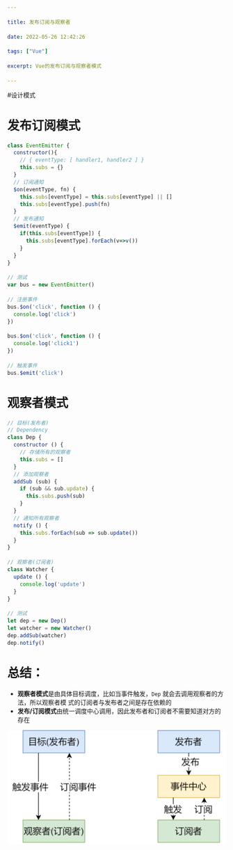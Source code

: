 ```yaml
---

title: 发布订阅与观察者

date: 2022-05-26 12:42:26

tags: ["Vue"]

excerpt: Vue的发布订阅与观察者模式

---
```




#设计模式

# 发布订阅模式

```js
class EventEmitter {
  constructor(){
    // { eventType: [ handler1, handler2 ] }
    this.subs = {}
  }
  // 订阅通知
  $on(eventType, fn) {
    this.subs[eventType] = this.subs[eventType] || []
    this.subs[eventType].push(fn)
  }
  // 发布通知
  $emit(eventType) {
    if(this.subs[eventType]) {
      this.subs[eventType].forEach(v=>v())
    }
  }
}

// 测试
var bus = new EventEmitter()

// 注册事件
bus.$on('click', function () {
  console.log('click')
})

bus.$on('click', function () {
  console.log('click1')
})

// 触发事件 
bus.$emit('click')
```

# 观察者模式

```js
// 目标(发布者) 
// Dependency
class Dep {
  constructor () {
    // 存储所有的观察者
    this.subs = []
  }
  // 添加观察者
  addSub (sub) {
    if (sub && sub.update) {
      this.subs.push(sub)
    }
  }
  // 通知所有观察者
  notify () {
    this.subs.forEach(sub => sub.update())
  }
}

// 观察者(订阅者)
class Watcher {
  update () {
    console.log('update')
  }
}

// 测试
let dep = new Dep()
let watcher = new Watcher()
dep.addSub(watcher) 
dep.notify()
```

# 总结：

- **观察者模式**是由具体目标调度，比如当事件触发，`Dep` 就会去调用观察者的方法，所以观察者模 式的订阅者与发布者之间是存在依赖的
- **发布/订阅模式**由统一调度中心调用，因此发布者和订阅者不需要知道对方的存在

![](https://raw.githubusercontent.com/Hbisedm/my-blob-picGo/main/img/202205201351395.png)